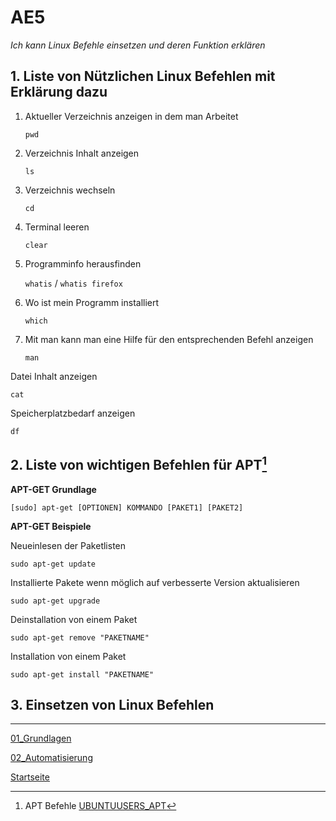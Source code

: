 # AE5
*Ich kann Linux Befehle einsetzen und deren Funktion erklären*

## 1. Liste von Nützlichen Linux Befehlen mit Erklärung dazu
    
1. Aktueller Verzeichnis anzeigen in dem man Arbeitet

    `pwd`

2. Verzeichnis Inhalt anzeigen

    `ls`

3. Verzeichnis wechseln

    `cd`

4. Terminal leeren

    `clear`

5. Programminfo herausfinden

    `whatis` / `whatis firefox`

6.  Wo ist mein Programm installiert

    `which`

7. Mit man kann man eine Hilfe für den entsprechenden Befehl anzeigen

    `man`

Datei Inhalt anzeigen

`cat`

Speicherplatzbedarf anzeigen

`df`

## 2. Liste von wichtigen Befehlen für APT[^1]

**APT-GET Grundlage**

`[sudo] apt-get [OPTIONEN] KOMMANDO [PAKET1] [PAKET2]`

**APT-GET Beispiele**

Neueinlesen der Paketlisten

`sudo apt-get update`

Installierte Pakete wenn möglich auf verbesserte Version aktualisieren

`sudo apt-get upgrade`

Deinstallation von einem Paket

`sudo apt-get remove "PAKETNAME"`

Installation von einem Paket

`sudo apt-get install "PAKETNAME"`

## 3. Einsetzen von Linux Befehlen

___

[01_Grundlagen](../01_Grundlage)

[02_Automatisierung](../02_Automatisierung)

[Startseite](https://github.com/ask-yo-girl-about-me/Project-Future)

[^1]: APT Befehle [UBUNTUUSERS_APT](https://wiki.ubuntuusers.de/APT/) 